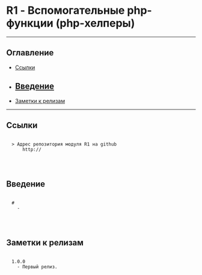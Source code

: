 # R1 - Вспомогательные php-функции (php-хелперы)
---
## Оглавление

  - [Ссылки](#link1)
  - [Введение](#link2)
	- 
  - [Заметки к релизам](#link100)

---

## Ссылки <a id="link1"></a>
```

  > Адрес репозитория модуля R1 на github
      http://

	
			
```

## Введение <a id="link2"></a>
```

  # 
    - 
 
 
 
```
## Заметки к релизам <a id="link100"></a>
```

  1.0.0
    - Первый релиз.

```











